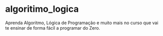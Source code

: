 # algoritimo_logica
Aprenda Algoritmo, Lógica de Programação e muito mais no curso que vai te ensinar de forma fácil a programar do Zero.
